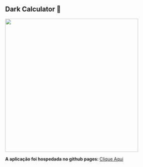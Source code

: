 <h2>Dark Calculator 🧮</h2>

<p text-align="center">
  <img src="https://user-images.githubusercontent.com/74941958/194782530-7a5b6ea5-31bd-48cf-b91f-07ebdc65950f.gif" height="425">
</p>
<p> <b> A aplicação foi hospedada no github pages: </b> <a href="https://pauloesmelos.github.io/darkcalculator-javascript/"> Clique Aqui </a>
